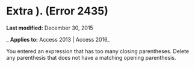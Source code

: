 
# Extra ). (Error 2435)

 **Last modified:** December 30, 2015

 _ **Applies to:** Access 2013 | Access 2016_

You entered an expression that has too many closing parentheses. Delete any parenthesis that does not have a matching opening parenthesis.

